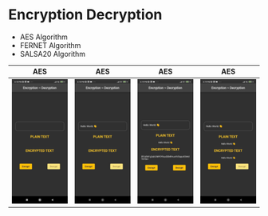 # Encryption Decryption

- AES Algorithm
- FERNET Algorithm
- SALSA20 Algorithm


| AES | AES | AES | AES |
|----------------|:----------------:|:----------------:|:----------------:|
| ![View](assets/readme/img.png) | ![View](assets/readme/img_1.png) | ![View](assets/readme/img_2.png) | ![View](assets/readme/img_3.png) |
